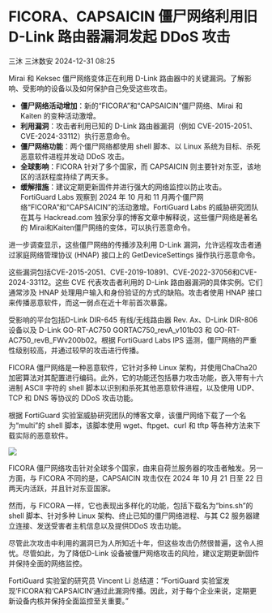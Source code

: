 #  FICORA、CAPSAICIN 僵尸网络利用旧 D-Link 路由器漏洞发起 DDoS 攻击   
三沐  三沐数安   2024-12-31 08:25  
  
Mirai 和 Keksec 僵尸网络变体正在利用 D-Link 路由器中的关键漏洞。了解影响、受影响的设备以及如何保护自己免受这些攻击。  
- **僵尸网络活动增加**：新的“FICORA”和“CAPSAICIN”僵尸网络、Mirai 和 Kaiten 的变种活动激增。  
- **利用漏洞**：攻击者利用已知的 D-Link 路由器漏洞（例如 CVE-2015-2051、CVE-2024-33112）执行恶意命令。  
- **僵尸网络功能**：两个僵尸网络都使用 shell 脚本、以 Linux 系统为目标、杀死恶意软件进程并发动 DDoS 攻击。  
- **全球影响**：FICORA 针对了多个国家，而 CAPSAICIN 则主要针对东亚，该地区的活跃程度持续了两天多。  
- **缓解措施**：建议定期更新固件并进行强大的网络监控以防止攻击。  
FortiGuard Labs 观察到 2024 年 10 月和 11 月两个僵尸网络“FICORA”和“CAPSAICIN”的活动激增。FortiGuard Labs 的威胁研究团队在其与 Hackread.com 独家分享的博客文章中解释说，这些僵尸网络是著名的 Mirai和Kaiten僵尸网络的变体，可以执行恶意命令。  
  
进一步调查显示，这些僵尸网络的传播涉及利用 D-Link 漏洞，允许远程攻击者通过家庭网络管理协议 (HNAP) 接口上的 GetDeviceSettings 操作执行恶意命令。   
  
这些漏洞包括CVE-2015-2051、CVE-2019-10891、CVE-2022-37056和CVE-2024-33112。这些 CVE 代表攻击者利用的 D-Link 路由器漏洞的具体实例。它们通常涉及 HNAP 处理用户输入和身份验证的方式的缺陷。攻击者使用 HNAP 接口来传播恶意软件，而这一弱点在近十年前首次暴露。  
  
受影响的平台包括D-Link DIR-645 有线/无线路由器 Rev. Ax、D-Link DIR-806 设备以及 D-Link GO-RT-AC750 GORTAC750_revA_v101b03 和 GO-RT-AC750_revB_FWv200b02。根据 FortiGuard Labs IPS 遥测，僵尸网络的严重性级别较高，并通过较早的攻击进行传播。  
  
FICORA 僵尸网络是一种恶意软件，它针对多种 Linux 架构，并使用ChaCha20加密算法对其配置进行编码。此外，它的功能还包括暴力攻击功能，嵌入带有十六进制 ASCII 字符的 shell 脚本以识别和杀死其他恶意软件进程，以及使用 UDP、TCP 和 DNS 等协议的 DDoS 攻击功能。  
  
根据 FortiGuard 实验室威胁研究团队的博客文章，该僵尸网络下载了一个名为“multi”的 shell 脚本，该脚本使用 wget、ftpget、curl 和 tftp 等各种方法来下载实际的恶意软件。  
  
![](https://mmbiz.qpic.cn/mmbiz_jpg/Szloeso1r8ia3MWhPq8uYKHCIWU0pAYFVSrZYZoiaEncqRyoPwerNNuGURu6uQIOzvbJ4KoHhs03TITDGGC0p0Lg/640?wx_fmt=jpeg&from=appmsg "")  
  
FICORA 僵尸网络攻击针对全球多个国家，由来自荷兰服务器的攻击者触发。另一方面，与 FICORA 不同的是，CAPSAICIN 攻击仅在 2024 年 10 月 21 日至 22 日两天内活跃，并且针对东亚国家。   
  
然而，与 FICORA 一样，它也表现出多样化的功能，包括下载名为“bins.sh”的 shell 脚本、针对多种 Linux 架构、终止已知的僵尸网络进程、与其 C2 服务器建立连接、发送受害者主机信息以及提供DDoS 攻击功能。  
  
尽管此次攻击中利用的漏洞已为人所知近十年，但这些攻击仍然很普遍，这令人担忧。尽管如此，为了降低D-Link 设备被僵尸网络攻击的风险，建议定期更新固件并保持全面的网络监控。  
  
FortiGuard 实验室的研究员 Vincent Li 总结道：“FortiGuard 实验室发现‘FICORA’和‘CAPSAICIN’通过此漏洞传播。因此，对于每个企业来说，定期更新设备内核并保持全面监控至关重要。”  
  
  
